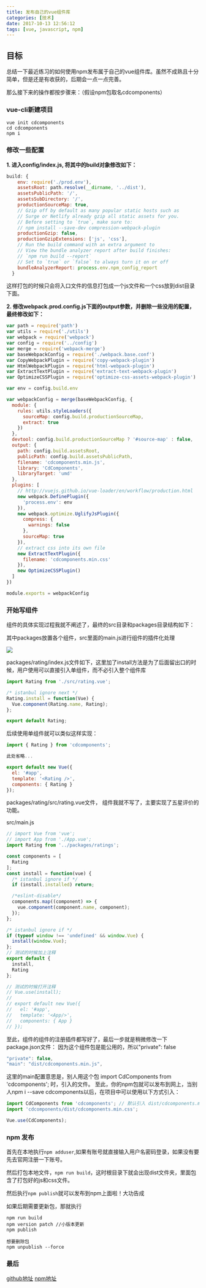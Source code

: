 ```yaml
---
title: 发布自己的vue组件库
categories: [技术]
date: 2017-10-13 12:56:12
tags: [vue, javascript, npm]
---
```


## 目标

总结一下最近练习的如何使用npm发布属于自己的vue组件库。虽然不成熟且十分简单，但是还是有收获的，后期会一点一点完善。

那么接下来的操作都按步骤来：（假设npm包取名cdcomponents）

### vue-cli新建项目

```shell
vue init cdcomponents
cd cdcomponents
npm i
```

<!--more-->

### 修改一些配置

**1. 进入config/index.js, 将其中的build对象修改如下：**

```js
build: {
    env: require('./prod.env'),
    assetsRoot: path.resolve(__dirname, '../dist'),
    assetsPublicPath: '/',
    assetsSubDirectory: '/',
    productionSourceMap: true,
    // Gzip off by default as many popular static hosts such as
    // Surge or Netlify already gzip all static assets for you.
    // Before setting to `true`, make sure to:
    // npm install --save-dev compression-webpack-plugin
    productionGzip: false,
    productionGzipExtensions: ['js', 'css'],
    // Run the build command with an extra argument to
    // View the bundle analyzer report after build finishes:
    // `npm run build --report`
    // Set to `true` or `false` to always turn it on or off
    bundleAnalyzerReport: process.env.npm_config_report
  }
```

这样打包的时候只会将入口文件的信息打包成一个js文件和一个css放到dist目录下面。

**2. 修改webpack.prod.config.js下面的output参数，并删除一些没用的配置，最终修改如下：**

```js
var path = require('path')
var utils = require('./utils')
var webpack = require('webpack')
var config = require('../config')
var merge = require('webpack-merge')
var baseWebpackConfig = require('./webpack.base.conf')
var CopyWebpackPlugin = require('copy-webpack-plugin')
var HtmlWebpackPlugin = require('html-webpack-plugin')
var ExtractTextPlugin = require('extract-text-webpack-plugin')
var OptimizeCSSPlugin = require('optimize-css-assets-webpack-plugin')

var env = config.build.env

var webpackConfig = merge(baseWebpackConfig, {
  module: {
    rules: utils.styleLoaders({
      sourceMap: config.build.productionSourceMap,
      extract: true
    })
  },
  devtool: config.build.productionSourceMap ? '#source-map' : false,
  output: {
    path: config.build.assetsRoot,
    publicPath: config.build.assetsPublicPath,
    filename: 'cdcomponents.min.js',
    library: 'CdComponents',
    libraryTarget: 'umd'
  },
  plugins: [
    // http://vuejs.github.io/vue-loader/en/workflow/production.html
    new webpack.DefinePlugin({
      'process.env': env
    }),
    new webpack.optimize.UglifyJsPlugin({
      compress: {
        warnings: false
      },
      sourceMap: true
    }),
    // extract css into its own file
    new ExtractTextPlugin({
      filename: 'cdcomponents.min.css'
    }),
    new OptimizeCSSPlugin()
  ]
})

module.exports = webpackConfig
```

### 开始写组件

组件的具体实现过程我就不阐述了，最终的src目录和packages目录结构如下：

其中packages放置各个组件，src里面的main.js进行组件的插件化处理

![](http://oifeo8q69.bkt.clouddn.com/npmpost1.jpg)

packages/rating/index.js文件如下，这里加了install方法是为了后面留出口的时候，用户使用可以直接引入单组件，而不必引入整个组件库

```js
import Rating from './src/rating.vue';

/* istanbul ignore next */
Rating.install = function(Vue) {
  Vue.component(Rating.name, Rating);
};

export default Rating;
```

后续使用单组件就可以类似这样实现：

```js
import { Rating } from 'cdcomponents';

此处省略...

export default new Vue({
  el: '#app',
  template: '<Rating />',
  components: { Rating }
});

```

packages/rating/src/rating.vue文件， 组件我就不写了，主要实现了五星评价的功能。

src/main.js

```js
// import Vue from 'vue';
// import App from './App.vue';
import Rating from '../packages/ratings';

const components = [
  Rating
];
const install = function(vue) {
  /* istanbul ignore if */
  if (install.installed) return;

  /*eslint-disable*/
  components.map((component) => {
    vue.component(component.name, component);
  });
};

/* istanbul ignore if */
if (typeof window !== 'undefined' && window.Vue) {
  install(window.Vue);
};
// 测试的时候加上注释
export default {
  install,
  Rating
};

// 测试的时候打开注释
// Vue.use(install);
//
// export default new Vue({
//   el: '#app',
//   template: '<App/>',
//   components: { App }
// });
```

至此，组件的组件的注册插件都写好了，最后一步就是稍微修改一下package.json文件：
因为这个组件包是能公用的，所以"private": false

```js
"private": false,
"main": "dist/cdcomponents.min.js",
```

这里的main配置意思是，别人用这个包 import CdComponents from 'cdcomponents'; 时，引入的文件。
至此，你的npm包就可以发布到网上，当别人npm i --save cdcomponents以后，在项目中可以使用以下方式引入：

```js
import CdComponents from 'cdcomponents'; // 默认引入 dist/cdcomponents.min.js
import 'cdcomponents/dist/cdcomponents.min.css';

Vue.use(CdComponents);
```

### npm 发布

首先在本地执行`npm adduser`,如果有账号就直接输入用户名密码登录，如果没有要先去官网注册一下账号。

然后打包本地文件，`npm run build`，这时根目录下就会出现dist文件夹，里面包含了打包好的js和css文件。

然后执行`npm publish`就可以发布到npm上面啦！大功告成

如果后期需要更新包，那就执行

```shell
npm run build
npm version patch //小版本更新
npm publish

想要删除包
npm unpublish --force
```

### 最后

[github地址](https://github.com/zp1112/cdcomponents)
[npm地址](https://www.npmjs.com/package/cdcomponents)